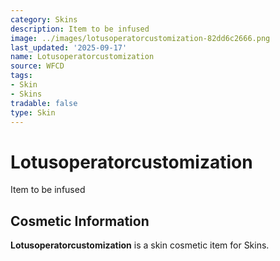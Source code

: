 ```yaml
---
category: Skins
description: Item to be infused
image: ../images/lotusoperatorcustomization-82dd6c2666.png
last_updated: '2025-09-17'
name: Lotusoperatorcustomization
source: WFCD
tags:
- Skin
- Skins
tradable: false
type: Skin
---
```


# Lotusoperatorcustomization

Item to be infused

## Cosmetic Information

**Lotusoperatorcustomization** is a skin cosmetic item for Skins.


